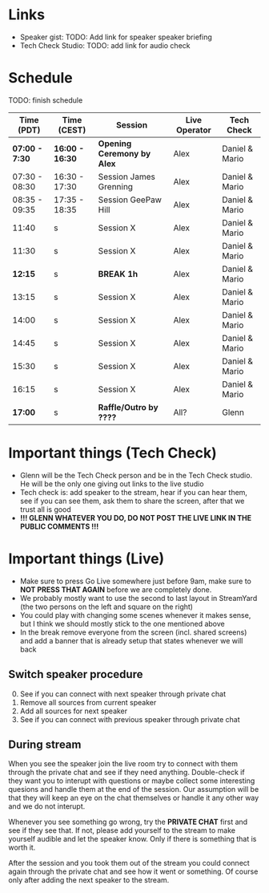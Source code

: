 # Links
* Speaker gist: TODO: Add link for speaker speaker briefing
* Tech Check Studio: TODO: add link for audio check

# Schedule

TODO: finish schedule

| Time (PDT)  | Time (CEST) | Session   | Live Operator  | Tech Check  |
| ------------- | --- |-------------| -----| ------ |
| **07:00 - 7:30** | **16:00 - 16:30** | **Opening Ceremony by Alex** | Alex | Daniel & Mario |
| 07:30 - 08:30 | 16:30 - 17:30 | Session James Grenning | Alex | Daniel & Mario |
| 08:35 - 09:35 | 17:35 - 18:35 | Session GeePaw Hill |  Alex | Daniel & Mario |
| 11:40 | s| Session X | Alex | Daniel & Mario |
| 11:30 | s| Session X |  Alex | Daniel & Mario |
|**12:15** | s|  **BREAK 1h** |  Alex | Daniel & Mario |
| 13:15 | s| Session X | Alex | Daniel & Mario |
| 14:00 | s| Session X |  Alex | Daniel & Mario |
| 14:45 | s| Session X |  Alex | Daniel & Mario |
| 15:30 | s| Session X |  Alex | Daniel & Mario |
| 16:15 | s| Session X |  Alex | Daniel & Mario |
| **17:00** | s|  **Raffle/Outro by ????** | All? | Glenn |


# Important things (Tech Check)
* Glenn will be the Tech Check person and be in the Tech Check studio. He will be the only one giving out links to the live studio
* Tech check is: add speaker to the stream, hear if you can hear them, see if you can see them, ask them to share the screen, after that we trust all is good
* **!!! GLENN WHATEVER YOU DO, DO NOT POST THE LIVE LINK IN THE PUBLIC COMMENTS !!!**

# Important things (Live)
* Make sure to press Go Live somewhere just before 9am, make sure to **NOT PRESS THAT AGAIN** before we are completely done.
* We probably mostly want to use the second to last layout in StreamYard (the two persons on the left and square on the right)
* You could play with changing some scenes whenever it makes sense, but I think we should mostly stick to the one mentioned above
* In the break remove everyone from the screen (incl. shared screens) and add a banner that is already setup that states whenever we will back

## Switch speaker procedure
0. See if you can connect with next speaker through private chat
1. Remove all sources from current speaker
2. Add all sources for next speaker
3. See if you can connect with previous speaker through private chat

## During stream
When you see the speaker join the live room try to connect with them through the private chat and see if they need anything. Double-check if they want you to interupt with questions or maybe collect some interesting quesions and handle them at the end of the session. Our assumption will be that they will keep an eye on the chat themselves or handle it any other way and we do not interupt.

Whenever you see something go wrong, try the **PRIVATE CHAT** first and see if they see that. If not, please add yourself to the stream to make yourself audible and let the speaker know. Only if there is something that is worth it.

After the session and you took them out of the stream you could connect again through the private chat and see how it went or something. Of course only after adding the next speaker to the stream.